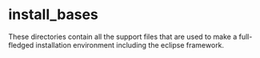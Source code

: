 install_bases
=========

These directories contain all the support files that are used to make a full-fledged installation
environment including the eclipse framework.
